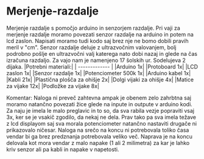 # Merjenje-razdalje
Merjenje razdalje s pomočjo arduino in senzorjem razdalje.
Pri vaji za merjenje razdalje moramo povezati senzor razdalje na arduino in potem na lcd zaslon.
Napisati moramo tudi kodo saj brez nje ne bomo dobili pravih meril v "cm".
Senzor razdalje deluje z ultrazvočnim valovanjem, bolj podrobno pošlje en ultrazvočni valj katerega nato dobi nazaj in glede na čas izračuna razdaljo.
Za vajo nam je namenjeno 17 šolskih ur.
Sodelujeva 2 dijaka.
|Potrebni materiali:|
| ------------- |
|Arduino 1x|
|Protoboard 1x|
|LCD zaslon 1x|
|Senzor razdalje 1x|
|Potenciometer 500k 1x|
|Arduino kabel 1x|
|Kabli 21x|
|Plastična plošča za ohišje 2x|
|Dolgi vijaki za ohišje 4x|
|Matice za vijake 12x|
|Podložke za vijake 8x|

Komentar:
Naloga ni preveč zahtevna ampak je obenem zelo zahrbtna saj moramo natančno povezati žice glede na inpute in outpute v arduino kodi.
Za naju je imela le malo preglavic in to so, da sva rabila vezje popraviti vsaj 3x, ker se je vsakič zgodilo, da nekaj ne dela. Prav tako pa sva imela težave z lcd displayom saj sva morala potenciometer natančno nastaviti drugače ni prikazovalo ničesar. Naloga na srečo na koncu ni potrebovala toliko časa vendar bi ga brez predznanja potrebovala veliko več. Naprava je na koncu delovala kot mora vendar z malo napake (1 ali 2 milimetra) za kar je lahko kriv senzor ali pa kabli in napake v napetosti. 

